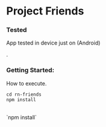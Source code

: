 # Project Friends
### Tested

App tested in device just on (Android)

.
### Getting Started:

How to execute.

`cd rn-friends`
<br/>
`npm install`

<br/>
`npm install`

<br/>
